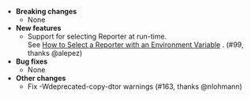 <!-- See the [v.x.y.z milestone](https://github.com/approvals/ApprovalTests.cpp/milestone/__MILESTONE_NUMBER__?closed=1) for the full list of changes. -->

* **Breaking changes**
    * None
* **New features**
    * Support for selecting Reporter at run-time.  
      See [How to Select a Reporter with an Environment Variable](/doc/how_tos/SelectReporterWithEnvironmentVariable.md#top)
      . (#99, thanks @alepez)
* **Bug fixes**
    * None
* **Other changes**
    * Fix -Wdeprecated-copy-dtor warnings (#163, thanks @nlohmann)
